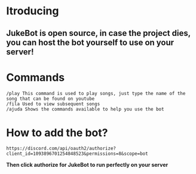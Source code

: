 # **Itroducing**
## **JukeBot is open source, in case the project dies, you can host the bot yourself to use on your server!**
# **Commands**
```
/play This command is used to play songs, just type the name of the song that can be found on youtube
/fila Used to view subsequent songs
/ajuda Shows the commands available to help you use the bot
```
# **How to add the bot?**
```
https://discord.com/api/oauth2/authorize?client_id=1093896701254848523&permissions=8&scope=bot
```
**Then click authorize for JukeBot to run perfectly on your server**
